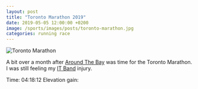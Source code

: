 ```yaml
---
layout: post
title: "Toronto Marathon 2019"
date: 2019-05-05 12:00:00 +0200
image: /sports/images/posts/toronto-marathon.jpg
categories: running race
---
```


![Toronto Marathon](/sports/images/posts/toronto-marathon.jpg)

A bit over a month after [Around The Bay](/sports/2019/03/around-the-bay.html) was time for the Toronto Marathon. I was still feeling my [IT Band](https://www.webmd.com/pain-management/it-band-syndrome) injury.

<!-- more -->

Time: 04:18:12
Elevation gain: 